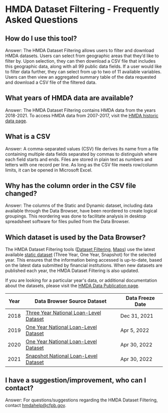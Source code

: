 # HMDA Dataset Filtering - Frequently Asked Questions

## How do I use this tool?
Answer: The HMDA Dataset Filtering allows users to filter and download HMDA datasets. Users can select from geographic areas that they’d like to filter by. Upon selection, they can then download a CSV file that includes this geographic data, along with all 99 public data fields. If a user would like to filter data further, they can select from up to two of 11 available variables. Users can then view an aggregated summary table of the data requested and download a CSV file of the filtered data.

## What years of HMDA data are available?
Answer: The HMDA Dataset Filtering contains HMDA data from the years 2018-2021. To access HMDA data from 2007-2017, visit the <a target="_blank" rel="noopener noreferrer" href="https://www.consumerfinance.gov/data-research/hmda/historic-data/">HMDA historic data page</a>.

## What is a CSV
Answer: A comma-separated values (CSV) file derives its name from a file containing multiple data fields separated by commas to distinguish where each field starts and ends. Files are stored in plain text as numbers and letters with one record per line. As long as the CSV file meets row/column limits, it can be opened in Microsoft Excel.

## Why has the column order in the CSV file changed?
Answer: The columns of the Static and Dynamic dataset, including data available through the Data Browser, have been reordered to create logical groupings. This reordering was done to facilitate analysis in desktop spreadsheet software for files pulled from the Data Browser.

## Which dataset is used by the Data Browser?
The HMDA Dataset Filtering tools ([Dataset Filtering](https://ffiec.cfpb.gov/data-browser/data/), [Maps](https://ffiec.cfpb.gov/data-browser/maps/)) use the latest available [static dataset](https://ffiec.cfpb.gov/data-publication/) (Three Year, One Year, Snapshot) for the selected year.  This ensures that the information being accessed is up-to-date, based on the latest data submitted by financial institutions. When new datasets are published each year, the HMDA Dataset Filtering is also updated.

If you are looking for a particular year's data, or additional documentation about the datasets, please visit the [HMDA Data Publication page](https://ffiec.cfpb.gov/data-publication/).

| Year | Data Browser Source Dataset | Data Freeze Date |
|---|---|---|
|2018|[Three Year National Loan-Level Dataset](https://ffiec.cfpb.gov/data-publication/three-year-national-loan-level-dataset/)|Dec 31, 2021|
|2019|[One Year National Loan-Level Dataset](https://ffiec.cfpb.gov/data-publication/one-year-national-loan-level-dataset/)|Apr 5, 2022|
|2020|[One Year National Loan-Level Dataset](https://ffiec.cfpb.gov/data-publication/one-year-national-loan-level-dataset/)|Apr 30, 2022|
|2021|[Snapshot National Loan-Level Dataset](https://ffiec.cfpb.gov/data-publication/snapshot-national-loan-level-dataset/)|Apr 30, 2022|

## I have a suggestion/improvement, who can I contact?
Answer: For questions/suggestions regarding the HMDA Dataset Filtering, contact [hmdahelp@cfpb.gov](mailto:hmdahelp@cfpb.gov).
